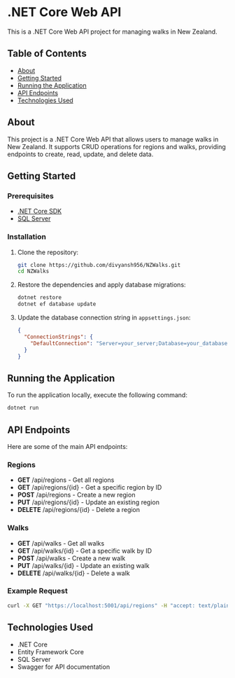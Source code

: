 # .NET Core Web API

This is a .NET Core Web API project for managing walks in New Zealand.

## Table of Contents

- [About](#about)
- [Getting Started](#getting-started)
- [Running the Application](#running-the-application)
- [API Endpoints](#api-endpoints)
- [Technologies Used](#technologies-used)

## About

This project is a .NET Core Web API that allows users to manage walks in New Zealand. It supports CRUD operations for regions and walks, providing endpoints to create, read, update, and delete data.

## Getting Started

### Prerequisites

- [.NET Core SDK](https://dotnet.microsoft.com/download)
- [SQL Server](https://www.microsoft.com/en-us/sql-server/sql-server-downloads)

### Installation

1. Clone the repository:
   ```bash
   git clone https://github.com/divyansh956/NZWalks.git
   cd NZWalks
   ```

2. Restore the dependencies and apply database migrations:
   ```bash
   dotnet restore
   dotnet ef database update
   ```

3. Update the database connection string in `appsettings.json`:
   ```json
   {
     "ConnectionStrings": {
       "DefaultConnection": "Server=your_server;Database=your_database;Trusted_Connection=True;MultipleActiveResultSets=true"
     }
   }
   ```

## Running the Application

To run the application locally, execute the following command:
```bash
dotnet run
```

## API Endpoints

Here are some of the main API endpoints:

### Regions

- **GET** /api/regions - Get all regions
- **GET** /api/regions/{id} - Get a specific region by ID
- **POST** /api/regions - Create a new region
- **PUT** /api/regions/{id} - Update an existing region
- **DELETE** /api/regions/{id} - Delete a region

### Walks

- **GET** /api/walks - Get all walks
- **GET** /api/walks/{id} - Get a specific walk by ID
- **POST** /api/walks - Create a new walk
- **PUT** /api/walks/{id} - Update an existing walk
- **DELETE** /api/walks/{id} - Delete a walk

### Example Request

```bash
curl -X GET "https://localhost:5001/api/regions" -H "accept: text/plain"
```

## Technologies Used

- .NET Core
- Entity Framework Core
- SQL Server
- Swagger for API documentation
